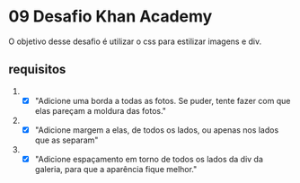 # 09 Desafio Khan Academy
O objetivo desse desafio é utilizar o css para estilizar imagens e div. 
## requisitos 
1. - [x] "Adicione uma borda a todas as fotos. Se puder, tente fazer com que elas pareçam a moldura das fotos."
2. - [x] "Adicione margem a elas, de todos os lados, ou apenas nos lados que as separam"
3. - [x] "Adicione espaçamento em torno de todos os lados da div da galeria, para que a aparência fique melhor."
